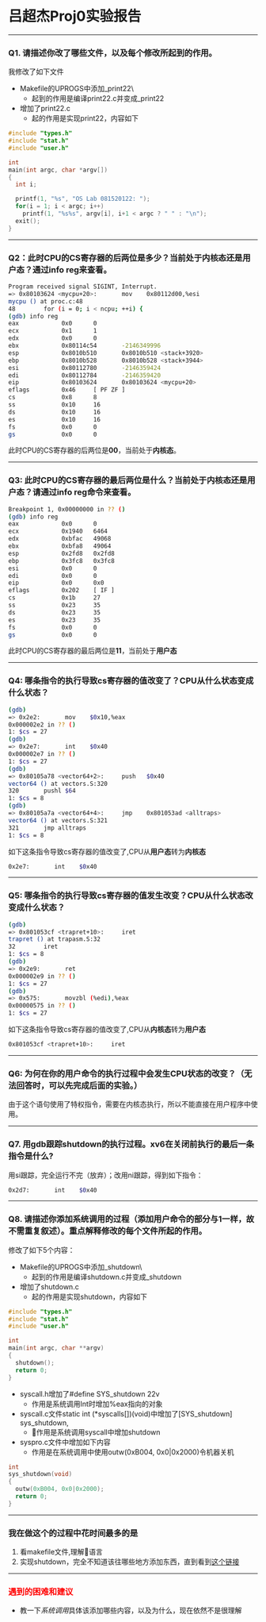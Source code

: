 # 吕超杰Proj0实验报告

---

### Q1. 请描述你改了哪些文件，以及每个修改所起到的作用。

我修改了如下文件

* Makefile的UPROGS中添加_print22\
  * 起到的作用是编译print22.c并变成_print22
* 增加了print22.c
  * 起的作用是实现print22，内容如下

```c++
#include "types.h"
#include "stat.h"
#include "user.h"

int
main(int argc, char *argv[])
{
  int i;

  printf(1, "%s", "OS Lab 081520122: ");
  for(i = 1; i < argc; i++)
    printf(1, "%s%s", argv[i], i+1 < argc ? " " : "\n");
  exit();
}
```

---

### Q2：此时CPU的CS寄存器的后两位是多少？当前处于内核态还是用户态？通过info reg来查看。

```bash
Program received signal SIGINT, Interrupt.
=> 0x80103624 <mycpu+20>:       mov    0x80112d00,%esi
mycpu () at proc.c:48
48        for (i = 0; i < ncpu; ++i) {
(gdb) info reg
eax            0x0      0
ecx            0x1      1
edx            0x0      0
ebx            0x80114c54       -2146349996
esp            0x8010b510       0x8010b510 <stack+3920>
ebp            0x8010b528       0x8010b528 <stack+3944>
esi            0x80112780       -2146359424
edi            0x80112784       -2146359420
eip            0x80103624       0x80103624 <mycpu+20>
eflags         0x46     [ PF ZF ]
cs             0x8      8
ss             0x10     16
ds             0x10     16
es             0x10     16
fs             0x0      0
gs             0x0      0
```

此时CPU的CS寄存器的后两位是**00**，当前处于**内核态**。

---

### Q3: 此时CPU的CS寄存器的最后两位是什么？当前处于内核态还是用户态？请通过info reg命令来查看。

```bash
Breakpoint 1, 0x00000000 in ?? ()
(gdb) info reg
eax            0x0      0
ecx            0x1940   6464
edx            0xbfac   49068
ebx            0xbfa8   49064
esp            0x2fd8   0x2fd8
ebp            0x3fc8   0x3fc8
esi            0x0      0
edi            0x0      0
eip            0x0      0x0
eflags         0x202    [ IF ]
cs             0x1b     27
ss             0x23     35
ds             0x23     35
es             0x23     35
fs             0x0      0
gs             0x0      0
```

此时CPU的CS寄存器的最后两位是**11**，当前处于**用户态**

---

### Q4: 哪条指令的执行导致cs寄存器的值改变了？CPU从什么状态变成什么状态？

```bash
(gdb) 
=> 0x2e2:       mov    $0x10,%eax
0x000002e2 in ?? ()
1: $cs = 27
(gdb) 
=> 0x2e7:       int    $0x40
0x000002e7 in ?? ()
1: $cs = 27
(gdb) 
=> 0x80105a78 <vector64+2>:     push   $0x40
vector64 () at vectors.S:320
320       pushl $64
1: $cs = 8
(gdb) 
=> 0x80105a7a <vector64+4>:     jmp    0x801053ad <alltraps>
vector64 () at vectors.S:321
321       jmp alltraps
1: $cs = 8
```

如下这条指令导致cs寄存器的值改变了,CPU从**用户态**转为**内核态**

```bash
0x2e7:       int    $0x40
```

---

### Q5: 哪条指令的执行导致cs寄存器的值发生改变？CPU从什么状态改变成什么状态？

```bash
(gdb) 
=> 0x801053cf <trapret+10>:     iret   
trapret () at trapasm.S:32
32        iret
1: $cs = 8
(gdb) 
=> 0x2e9:       ret    
0x000002e9 in ?? ()
1: $cs = 27
(gdb) 
=> 0x575:       movzbl (%edi),%eax
0x00000575 in ?? ()
1: $cs = 27
```

如下这条指令导致cs寄存器的值改变了,CPU从**内核态**转为**用户态**

```bash
0x801053cf <trapret+10>:     iret
```

---

### Q6: 为何在你的用户命令的执行过程中会发生CPU状态的改变？（无法回答时，可以先完成后面的实验。）

由于这个语句使用了特权指令，需要在内核态执行，所以不能直接在用户程序中使用。

---

### Q7. 用gdb跟踪shutdown的执行过程。xv6在关闭前执行的最后一条指令是什么?

用si跟踪，完全运行不完（放弃）；改用ni跟踪，得到如下指令：

```bash
0x2d7:       int    $0x40
```

---

### Q8. 请描述你添加系统调用的过程（添加用户命令的部分与1一样，故不需重复叙述）。重点解释修改的每个文件所起的作用。

修改了如下5个内容：

* Makefile的UPROGS中添加_shutdown\
  * 起到的作用是编译shutdown.c并变成_shutdown
* 增加了shutdown.c
  * 起的作用是实现shutdown，内容如下

```c++
#include "types.h"
#include "stat.h"
#include "user.h"

int
main(int argc, char **argv)
{
  shutdown();
  return 0;
}
```

* syscall.h增加了#define SYS_shutdown 22v
  * 作用是系统调用Int时增加%eax指向的对象
* syscall.c文件static int (*syscalls[])(void)中增加了[SYS_shutdown] sys_shutdown,
  * 作用是系统调用syscall中增加shutdown
* syspro.c文件中增加如下内容
  * 作用是在系统调用中使用outw(0xB004, 0x0|0x2000)令机器关机

```c++
int
sys_shutdown(void)
{
  outw(0xB004, 0x0|0x2000);
  return 0;
}
```

---

### 我在做这个的过程中花时间最多的是

1. 看makefile文件,理解语言
3. 实现shutdown，完全不知道该往哪些地方添加东西，直到看到<a href="http://www.voidcn.com/article/p-dychhxcp-vu.html">这个链接</a>

---

### <span style="color:red">遇到的困难和建议 </span>

* 教一下*系统调用*具体该添加哪些内容，以及为什么，现在依然不是很理解
